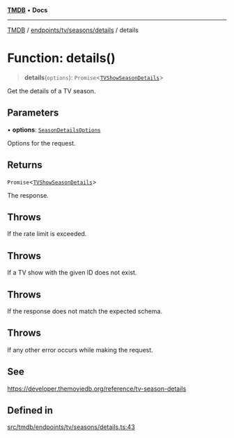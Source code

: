 [**TMDB**](../../../../../README.md) • **Docs**

***

[TMDB](../../../../../README.md) / [endpoints/tv/seasons/details](../README.md) / details

# Function: details()

> **details**(`options`): `Promise`\<[`TVShowSeasonDetails`](../../../../../structs/Schemas/type-aliases/TVShowSeasonDetails.md)\>

Get the details of a TV season.

## Parameters

• **options**: [`SeasonDetailsOptions`](../type-aliases/SeasonDetailsOptions.md)

Options for the request.

## Returns

`Promise`\<[`TVShowSeasonDetails`](../../../../../structs/Schemas/type-aliases/TVShowSeasonDetails.md)\>

The response.

## Throws

If the rate limit is exceeded.

## Throws

If a TV show with the given ID does not exist.

## Throws

If the response does not match the expected schema.

## Throws

If any other error occurs while making the request.

## See

https://developer.themoviedb.org/reference/tv-season-details

## Defined in

[src/tmdb/endpoints/tv/seasons/details.ts:43](https://github.com/Norviah/media-hub/blob/d809718af017974e095f312fcfa8bfdf58d3e3e5/src/tmdb/endpoints/tv/seasons/details.ts#L43)
